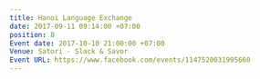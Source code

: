 ```yaml
---
title: Hanoi Language Exchange
date: 2017-09-11 09:14:00 +07:00
position: 8
Event date: 2017-10-10 21:00:00 +07:00
Venue: Satori - Slack & Savor
Event URL: https://www.facebook.com/events/1147520031995660
---
```


